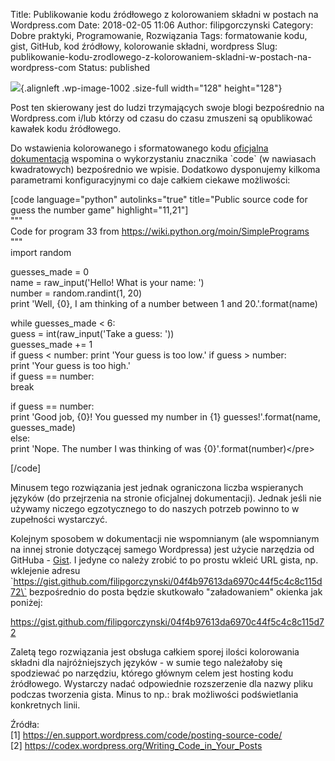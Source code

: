 Title: Publikowanie kodu źródłowego z kolorowaniem składni w postach na Wordpress.com
Date: 2018-02-05 11:06
Author: filipgorczynski
Category: Dobre praktyki, Programowanie, Rozwiązania
Tags: formatowanie kodu, gist, GitHub, kod źródłowy, kolorowanie składni, wordpress
Slug: publikowanie-kodu-zrodlowego-z-kolorowaniem-skladni-w-postach-na-wordpress-com
Status: published

![](https://filipgorczynski.files.wordpress.com/2015/04/python1.png){.alignleft .wp-image-1002 .size-full width="128" height="128"}

Post ten skierowany jest do ludzi trzymających swoje blogi bezpośrednio na Wordpress.com i/lub którzy od czasu do czasu zmuszeni są opublikować kawałek kodu źródłowego.

Do wstawienia kolorowanego i sformatowanego kodu [oficjalna dokumentacja](https://en.support.wordpress.com/code/posting-source-code/) wspomina o wykorzystaniu znacznika \`code\` (w nawiasach kwadratowych) bezpośrednio we wpisie. Dodatkowo dysponujemy kilkoma parametrami konfiguracyjnymi co daje całkiem ciekawe możliwości:

\[code language="python" autolinks="true" title="Public source code for guess the number game" highlight="11,21"\]  
"""  
Code for program 33 from https://wiki.python.org/moin/SimplePrograms  
"""  
import random

guesses\_made = 0  
name = raw\_input('Hello! What is your name: ')  
number = random.randint(1, 20)  
print 'Well, {0}, I am thinking of a number between 1 and 20.'.format(name)

while guesses\_made \< 6:  
guess = int(raw\_input('Take a guess: '))  
guesses\_made += 1  
if guess \< number: print 'Your guess is too low.' if guess \> number:  
print 'Your guess is too high.'  
if guess == number:  
break

if guess == number:  
print 'Good job, {0}! You guessed my number in {1} guesses!'.format(name, guesses\_made)  
else:  
print 'Nope. The number I was thinking of was {0}'.format(number)\</pre\>

\[/code\]

Minusem tego rozwiązania jest jednak ograniczona liczba wspieranych języków (do przejrzenia na stronie oficjalnej dokumentacji). Jednak jeśli nie używamy niczego egzotycznego to do naszych potrzeb powinno to w zupełności wystarczyć.

Kolejnym sposobem w dokumentacji nie wspomnianym (ale wspomnianym na innej stronie dotyczącej samego Wordpressa) jest użycie narzędzia od GitHuba - [Gist](https://gist.github.com/). I jedyne co należy zrobić to po prostu wkleić URL gista, np. wklejenie adresu \`https://gist.github.com/filipgorczynski/04f4b97613da6970c44f5c4c8c115d72\` bezpośrednio do posta będzie skutkowało "załadowaniem" okienka jak poniżej:

https://gist.github.com/filipgorczynski/04f4b97613da6970c44f5c4c8c115d72

Zaletą tego rozwiązania jest obsługa całkiem sporej ilości kolorowania składni dla najróżniejszych języków - w sumie tego należałoby się spodziewać po narzędziu, którego głównym celem jest hosting kodu źródłowego. Wystarczy nadać odpowiednie rozszerzenie dla nazwy pliku podczas tworzenia gista. Minus to np.: brak możliwości podświetlania konkretnych linii.

Źródła:  
\[1\] <https://en.support.wordpress.com/code/posting-source-code/>  
\[2\] <https://codex.wordpress.org/Writing_Code_in_Your_Posts>
